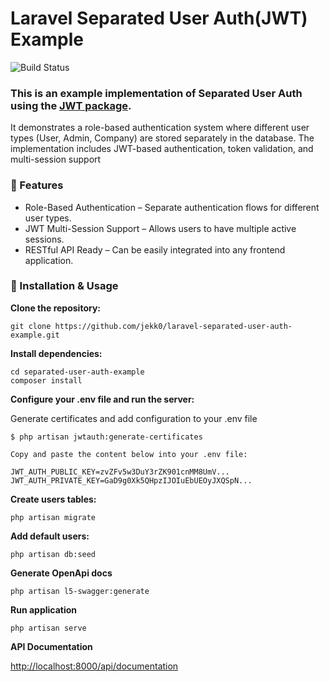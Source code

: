 # Laravel Separated User Auth(JWT) Example

![Build Status](https://github.com/jekk0/laravel-separated-user-auth-example/actions/workflows/pipeline.yml/badge.svg?branch=main)

### This is an example implementation of Separated User Auth using the [JWT package](https://github.com/jekk0/jwt-auth).

It demonstrates a role-based authentication system where different user types (User, Admin, Company) are stored separately in the database. The implementation includes JWT-based authentication, token validation, and multi-session support

### 🔹 Features
- Role-Based Authentication – Separate authentication flows for different user types.
- JWT Multi-Session Support – Allows users to have multiple active sessions.
- RESTful API Ready – Can be easily integrated into any frontend application.

### 📌 Installation & Usage
**Clone the repository:**

```shell
git clone https://github.com/jekk0/laravel-separated-user-auth-example.git
```

**Install dependencies:**

```shell
cd separated-user-auth-example
composer install
```

**Configure your .env file and run the server:**

Generate certificates and add configuration to your .env file
```shell
$ php artisan jwtauth:generate-certificates

Copy and paste the content below into your .env file:

JWT_AUTH_PUBLIC_KEY=zvZFv5w3DuY3rZK901cnMM8UmV...
JWT_AUTH_PRIVATE_KEY=GaD9g0Xk5QHpzIJOIuEbUEOyJXQSpN...
```

**Create users tables:**

```shell
php artisan migrate
```

**Add default users:**

```shell
php artisan db:seed
```

**Generate OpenApi docs**

```shell
php artisan l5-swagger:generate
```

**Run application**

```shell
php artisan serve
```

**API Documentation**

[http://localhost:8000/api/documentation](http://localhost:8000/api/documentation)


